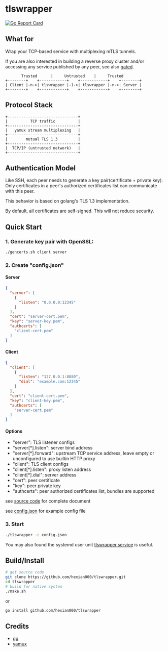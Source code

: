 # tlswrapper

[![Go Report Card](https://goreportcard.com/badge/github.com/hexian000/tlswrapper)](https://goreportcard.com/report/github.com/hexian000/tlswrapper)

## What for

Wrap your TCP-based service with multiplexing mTLS tunnels. 

If you are also interested in building a reverse proxy cluster and/or accessing any service published by any peer, see also [gated](https://github.com/hexian000/gated).

```
       Trusted      |     Untrusted    |     Trusted
+--------+    +------------+    +------------+    +--------+
| Client |-n->| tlswrapper |-1->| tlswrapper |-n->| Server |
+--------+    +------------+    +------------+    +--------+
```

## Protocol Stack

```
+-------------------------------+
|          TCP traffic          |
+-------------------------------+
|   yamux stream multiplexing   |
+-------------------------------+
|        mutual TLS 1.3         |
+-------------------------------+
|  TCP/IP (untrusted network)   |
+-------------------------------+
```


## Authentication Model

Like SSH, each peer needs to generate a key pair(certificate + private key). Only certificates in a peer's authorized certificates list can communicate with this peer.

This behavior is based on golang's TLS 1.3 implementation.

By default, all certificates are self-signed. This will not reduce security. 

## Quick Start

### 1. Generate key pair with OpenSSL:

```sh
./gencerts.sh client server
```

### 2. Create "config.json"

#### Server

```json
{
  "server": [
    {
      "listen": "0.0.0.0:12345"
    }
  ],
  "cert": "server-cert.pem",
  "key": "server-key.pem",
  "authcerts": [
    "client-cert.pem"
  ]
}
```

#### Client

```json
{
  "client": [
    {
      "listen": "127.0.0.1:8080",
      "dial": "example.com:12345"
    }
  ],
  "cert": "client-cert.pem",
  "key": "client-key.pem",
  "authcerts": [
    "server-cert.pem"
  ]
}
```

#### Options

- "server": TLS listener configs
- "server[\*].listen": server bind address
- "server[\*].forward": upstream TCP service address, leave empty or unconfigured to use builtin HTTP proxy
- "client": TLS client configs
- "client[\*].listen": proxy listen address
- "client[\*].dial": server address
- "cert": peer certificate
- "key": peer private key
- "authcerts": peer authorized certificates list, bundles are supported

see [source code](config.go) for complete document

see [config.json](config.json) for example config file

### 3. Start

```sh
./tlswrapper -c config.json
```

You may also found the systemd user unit [tlswrapper.service](tlswrapper.service) is useful.

## Build/Install

```sh
# get source code
git clone https://github.com/hexian000/tlswrapper.git
cd tlswrapper
# build for native system
./make.sh
```
or
```sh
go install github.com/hexian000/tlswrapper
```

## Credits

- [go](https://github.com/golang/go)
- [yamux](https://github.com/hashicorp/yamux)
